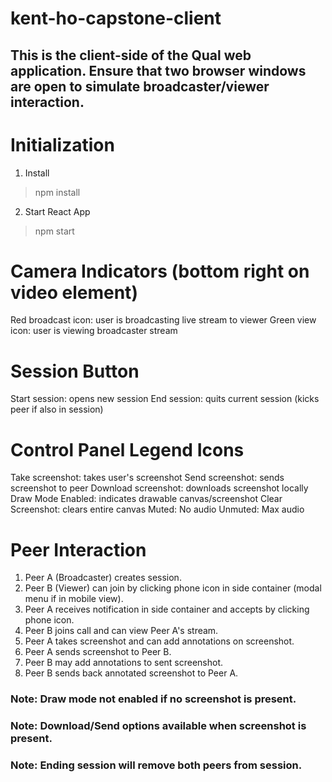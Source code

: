 # kent-ho-capstone-client

## This is the client-side of the Qual web application. Ensure that two browser windows are open to simulate broadcaster/viewer interaction.

# Initialization
1. Install
> npm install
2. Start React App
> npm start

# Camera Indicators (bottom right on video element)
Red broadcast icon: user is broadcasting live stream to viewer
Green view icon: user is viewing broadcaster stream
# Session Button
Start session: opens new session
End session: quits current session (kicks peer if also in session)
# Control Panel Legend Icons
Take screenshot: takes user's screenshot
Send screenshot: sends screenshot to peer
Download screenshot: downloads screenshot locally
Draw Mode Enabled: indicates drawable canvas/screenshot
Clear Screenshot: clears entire canvas
Muted: No audio
Unmuted: Max audio

# Peer Interaction
1. Peer A (Broadcaster) creates session.
2. Peer B (Viewer) can join by clicking phone icon in side container (modal menu if in mobile view).
3. Peer A receives notification in side container and accepts by clicking phone icon.
4. Peer B joins call and can view Peer A's stream.
5. Peer A takes screenshot and can add annotations on screenshot.
6. Peer A sends screenshot to Peer B.
7. Peer B may add annotations to sent screenshot.
8. Peer B sends back annotated screenshot to Peer A.

### Note: Draw mode not enabled if no screenshot is present.
### Note: Download/Send options available when screenshot is present.
### Note: Ending session will remove both peers from session.